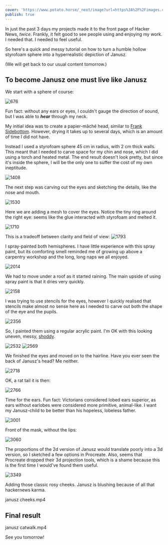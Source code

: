 ```yaml
---
cover: 'https://www.potato.horse/_next/image?url=https%3A%2F%2Fimages.ctfassets.net%2Fhyylafu4fjks%2F5T6jrGVgodEM5Y9MzSleF%2Ffe0a77020b61e3b1a270ba0a8bf8aedb%2FUntitled_Artwork_26.png&w=3840&q=75'
publish: true
---
```

In just the past 3 days my projects made it to the front page of Hacker News, *twice*. Frankly, it felt good to see people using and enjoying my work. I needed that. I needed to feel useful.

So here's a quick and messy tutorial on how to turn a humble hollow styrofoam sphere  into a hyperrealistic depiction of Janusz. 

(We will get back to our usual content tomorrow.)


## To become Janusz one must live like Janusz

We start with a sphere of course:

![676](IMG_9831.jpg)

Fun fact: without any ears or eyes, I couldn't gauge the direction of sound, but I was able to ***hear*** through my neck.

My initial idea was to create a papier-mâché head, similar to [Frank Sidebottom](https://collectionimages.npg.org.uk/large/mw214663/Christopher-Mark-Sievey-as-Frank-Sidebottom.jpg). However, drying it takes up to several days, which is an amount of time I did not have. 

Instead I used a styrofoam sphere  45 cm in radius, with 2 cm thick walls. This meant that I needed to carve space for my chin and nose, which I did using a torch and heated metal. The end result doesn't look pretty, but since it's inside the sphere, I will be the only one to suffer the cost of my own ineptitude.


![1408](janusz-mask-back.jpeg)


The next step was carving out the eyes and sketching the details, like the nose and mouth. 

![1530](janusz-mask-mango.webp)


Here we are adding a mesh to cover the eyes. Notice the tiny ring around the right eye: seems like the glue interacted with styrofoam and melted it.

![1710](janusz-mask-tools.webp)

This is a tradeoff between clarity and field of view:
![1793](IMG_9855.jpeg)

I spray-painted both hemispheres. I have little experience with this spray paint, but its comforting smell reminded me of growing up above a carpentry workshop and the long, long naps we all enjoyed.

![2014](janusz-spray.webp)

We had to move under a roof as it started raining. The main upside of using spray paint is that it dries very quickly.

![2158](IMG_9857.jpeg)

I was trying to use stencils for the eyes, however I quickly realised that stencils make almost no sense here as I needed to carve out both the shape of the eye and the pupils.

![2356](IMG_9863.jpeg)

So, I painted them using a regular acrylic paint. I'm OK with this looking uneven, messy, [shoddy](<../Medieval Content Farm and Procedural Cheese>). 

![2532](Pasted%20image%2020231030182803.png)
![2569](Pasted%20image%2020231030183937.png)


We finished the eyes and moved on to the hairline. Have you ever seen the back of Janusz's head? Me neither.

![2718](IMG_9893.jpeg)

OK, a rat tail it is then:

![2766](IMG_9914.jpeg)

Time for the ears. Fun fact: Victorians considered lobed ears superior, as ears without earlobes were considered more primitive, animal-like. I want my Janusz-child to be better than his hopeless, lobeless father.

![3001](IMG_9918.jpeg)

Front of the mask, without the lips: 

![3060](IMG_9932.jpeg)

The proportions of the 2d version of Janusz would translate poorly into a 3d version, so I sketched a few options in Procreate. Also, seems that Procreate dropped their 3d projection tools, which is a shame because this is the first time I would've found them useful.

![3349](IMG_9939.jpeg)

Adding those classic rosy cheeks. Janusz is blushing because of all that hackernews karma.

<sonnet-embed >janusz cheeks.mp4</sonnet-embed>

## Final result

<sonnet-embed >janusz catwalk.mp4</sonnet-embed>

See you tomorrow!
